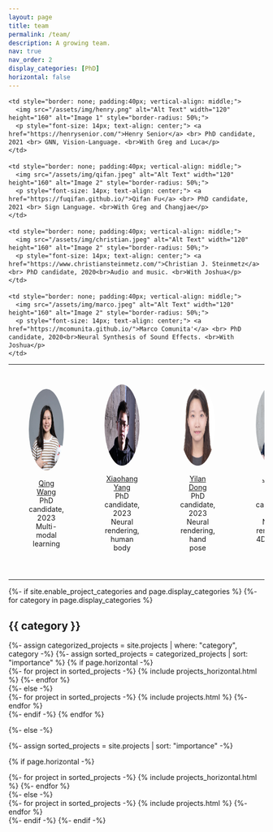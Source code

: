 ```yaml
---
layout: page
title: team
permalink: /team/
description: A growing team.
nav: true
nav_order: 2
display_categories: [PhD]
horizontal: false
---
```




<table style="border-collapse: collapse; border: none;">
  <tr>

    <td style="border: none; padding:40px; vertical-align: middle;">
      <img src="/assets/img/henry.png" alt="Alt Text" width="120" height="160" alt="Image 1" style="border-radius: 50%;">
      <p style="font-size: 14px; text-align: center;"> <a href="https://henrysenior.com/">Henry Senior</a> <br> PhD candidate, 2021 <br> GNN, Vision-Language. <br>With Greg and Luca</p>
    </td>
    
    <td style="border: none; padding:40px; vertical-align: middle;">
      <img src="/assets/img/qifan.jpeg" alt="Alt Text" width="120" height="160" alt="Image 2" style="border-radius: 50%;">
      <p style="font-size: 14px; text-align: center;"> <a href="https://fuqifan.github.io/">Qifan Fu</a> <br> PhD candidate, 2021 <br> Sign Language. <br>With Greg and Changjae</p>
    </td>
    
    <td style="border: none; padding:40px; vertical-align: middle;">
      <img src="/assets/img/christian.jpeg" alt="Alt Text" width="120" height="160" alt="Image 2" style="border-radius: 50%;">
      <p style="font-size: 14px; text-align: center;"> <a href="https://www.christiansteinmetz.com/">Christian J. Steinmetz</a> <br> PhD candidate, 2020<br>Audio and music. <br>With Joshua</p>
    </td>

    <td style="border: none; padding:40px; vertical-align: middle;">
      <img src="/assets/img/marco.jpeg" alt="Alt Text" width="120" height="160" alt="Image 2" style="border-radius: 50%;">
      <p style="font-size: 14px; text-align: center;"> <a href="https://mcomunita.github.io/">Marco Comunita'</a> <br> PhD candidate, 2020<br>Neural Synthesis of Sound Effects. <br>With Joshua</p>
    </td>

  </tr>
  <tr>
    <td style="border: none; padding:40px">
      <img src="/assets/img/QingWang.jpg" alt="Alt Text" width="120" height="160" alt="Image 3" style="border-radius: 50%;">
      <p style="font-size: 14px; text-align: center;"> <a href="">Qing Wang</a> <br> PhD candidate, 2023<br>Multi-modal learning</p>
    </td>
    <td style="border: none; padding:40px">
      <img src="/assets/img/XiaohangYang.jpg" alt="Alt Text" width="120" height="160" alt="Image 4" style="border-radius: 50%;">
      <p style="font-size: 14px; text-align: center;"> <a href="">Xiaohang Yang</a> <br> PhD candidate, 2023<br>Neural rendering, human body</p>
    </td>
    <td style="border: none; padding:40px"> 
      <img src="/assets/img/YilanDong.jpg" alt="Alt Text" width="120" height="160" alt="Image 3" style="border-radius: 50%;">
      <p style="font-size: 14px; text-align: center;"> <a href="">Yilan Dong</a> <br> PhD candidate, 2023<br>Neural rendering, hand pose</p>
    </td>
    <td style="border: none; padding:40px">
      <img src="/assets/img/JiahaoYang.jpg" alt="Alt Text" width="120" height="160" alt="Image 4" style="border-radius: 50%;">
      <p style="font-size: 14px; text-align: center;"> <a href="">Jiahao Yang</a> <br> PhD candidate, 2023<br>Neural rendering, 4D human head</p>
    </td>
  </tr>
</table>





<!-- pages/projects.md -->
<div class="projects">
{%- if site.enable_project_categories and page.display_categories %}
  <!-- Display categorized projects -->
  {%- for category in page.display_categories %}
  <h2 class="category">{{ category }}</h2>
  {%- assign categorized_projects = site.projects | where: "category", category -%}
  {%- assign sorted_projects = categorized_projects | sort: "importance" %}
  <!-- Generate cards for each project -->
  {% if page.horizontal -%}
  <div class="container">
    <div class="row row-cols-2">
    {%- for project in sorted_projects -%}
      {% include projects_horizontal.html %}
    {%- endfor %}
    </div>
  </div>
  {%- else -%}
  <div class="grid">
    {%- for project in sorted_projects -%}
      {% include projects.html %}
    {%- endfor %}
  </div>
  {%- endif -%}
  {% endfor %}

{%- else -%}
<!-- Display projects without categories -->
  {%- assign sorted_projects = site.projects | sort: "importance" -%}
  <!-- Generate cards for each project -->
  {% if page.horizontal -%}
  <div class="container">
    <div class="row row-cols-2">
    {%- for project in sorted_projects -%}
      {% include projects_horizontal.html %}
    {%- endfor %}
    </div>
  </div>
  {%- else -%}
  <div class="grid">
    {%- for project in sorted_projects -%}
      {% include projects.html %}
    {%- endfor %}
  </div>
  {%- endif -%}
{%- endif -%}
</div>
